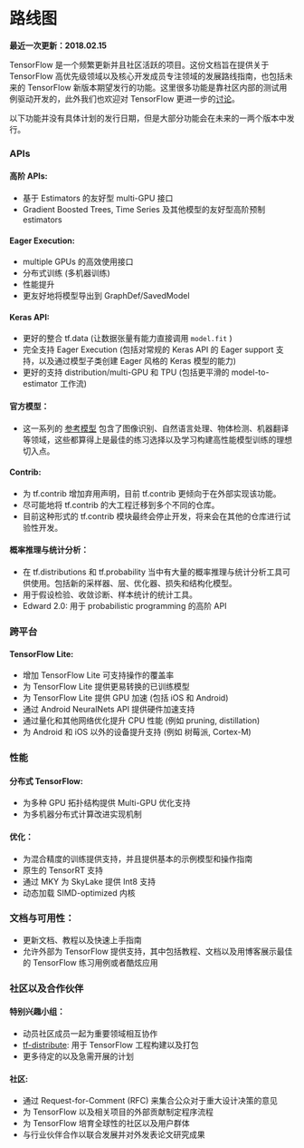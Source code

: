 # 路线图
**最近一次更新：2018.02.15**

TensorFlow 是一个频繁更新并且社区活跃的项目。这份文档旨在提供关于 TensorFlow 高优先级领域以及核心开发成员专注领域的发展路线指南，也包括未来的 TensorFlow 新版本期望发行的功能。这里很多功能是靠社区内部的测试用例驱动开发的，此外我们也欢迎对 TensorFlow 更进一步的[讨论](https://github.com/tensorflow/tensorflow/blob/master/CONTRIBUTING.md)。

以下功能并没有具体计划的发行日期，但是大部分功能会在未来的一两个版本中发行。

### APIs
#### 高阶 APIs:
* 基于 Estimators 的友好型 multi-GPU 接口
* Gradient Boosted Trees, Time Series 及其他模型的友好型高阶预制 estimators

#### Eager Execution:
* multiple GPUs 的高效使用接口
* 分布式训练 (多机器训练)
* 性能提升
* 更友好地将模型导出到 GraphDef/SavedModel 

#### Keras API:
* 更好的整合 tf.data (让数据张量有能力直接调用 `model.fit` )
* 完全支持 Eager Execution (包括对常规的 Keras API 的 Eager support 支持，以及通过模型子类创建 Eager 风格的 Keras 模型的能力)
* 更好的支持 distribution/multi-GPU 和 TPU (包括更平滑的 model-to-estimator 工作流)

#### 官方模型：
* 这一系列的
[参考模型](https://github.com/tensorflow/models/tree/master/official)
包含了图像识别、自然语言处理、物体检测、机器翻译等领域，这些都算得上是最佳的练习选择以及学习构建高性能模型训练的理想切入点。

#### Contrib:
* 为 tf.contrib 增加弃用声明，目前 tf.contrib 更倾向于在外部实现该功能。
* 尽可能地将 tf.contrib 的大工程迁移到多个不同的仓库。
* 目前这种形式的 tf.contrib 模块最终会停止开发，将来会在其他的仓库进行试验性开发。


#### 概率推理与统计分析：
* 在 tf.distributions 和 tf.probability 当中有大量的概率推理与统计分析工具可供使用。包括新的采样器、层、优化器、损失和结构化模型。
* 用于假设检验、收敛诊断、样本统计的统计工具。
* Edward 2.0: 用于 probabilistic programming 的高阶 API

### 跨平台
#### TensorFlow Lite:
* 增加 TensorFlow Lite 可支持操作的覆盖率
* 为 TensorFlow Lite 提供更易转换的已训练模型
* 为 TensorFlow Lite 提供 GPU 加速 (包括 iOS 和 Android)
* 通过 Android NeuralNets API 提供硬件加速支持
* 通过量化和其他网络优化提升 CPU 性能 (例如 pruning, distillation)
* 为 Android 和 iOS 以外的设备提升支持 (例如 树莓派, Cortex-M)

### 性能
#### 分布式 TensorFlow:
* 为多种 GPU 拓扑结构提供 Multi-GPU 优化支持
* 为多机器分布式计算改进实现机制

#### 优化：
* 为混合精度的训练提供支持，并且提供基本的示例模型和操作指南
* 原生的 TensorRT 支持
* 通过 MKY 为 SkyLake 提供 Int8 支持
* 动态加载 SIMD-optimized 内核

### 文档与可用性：
* 更新文档、教程以及快速上手指南
* 允许外部为 TensorFlow 提供支持，其中包括教程、文档以及用博客展示最佳的 TensorFlow 练习用例或者酷炫应用

### 社区以及合作伙伴
#### 特别兴趣小组： 
* 动员社区成员一起为重要领域相互协作
* [tf-distribute](https://groups.google.com/a/tensorflow.org/forum/#!forum/tf-distribute): 用于 TensorFlow 工程构建以及打包
* 更多待定的以及急需开展的计划

#### 社区:
* 通过 Request-for-Comment (RFC) 来集合公众对于重大设计决策的意见
* 为 TensorFlow 以及相关项目的外部贡献制定程序流程
* 为 TensorFlow 培育全球性的社区以及用户群体
* 与行业伙伴合作以联合发展并对外发表论文研究成果
